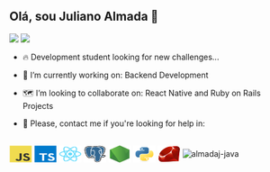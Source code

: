 ## Olá, sou Juliano Almada 👋
<a href = "mailto:julianoalmada48@gmail.com"><img src="https://img.shields.io/badge/-Gmail-%23333?style=for-the-badge&logo=gmail&logoColor=white" target="_blank"></a>
  <a href="https://www.linkedin.com/in/juliano-almada" target="_blank"><img src="https://img.shields.io/badge/-LinkedIn-%230077B5?style=for-the-badge&logo=linkedin&logoColor=white" target="_blank"></a> 
- 🔥 Development student looking for new challenges...

- 🌱 I’m currently working on: Backend Development
- 🗺️ I’m looking to collaborate on: React Native and Ruby on Rails Projects
- 🌱 Please, contact me if you're looking for help in:

<div style="display: inline_block"><br>
  <img align="center" alt="almadaj-js" height="30" width="40" src="https://raw.githubusercontent.com/devicons/devicon/master/icons/javascript/javascript-original.svg">
  <img align="center" alt="almadaj-ts" height="30" width="40" src="https://raw.githubusercontent.com/devicons/devicon/master/icons/typescript/typescript-original.svg">
  <img align="center" alt="almadaj-react" height="30" width="40" src="https://raw.githubusercontent.com/devicons/devicon/master/icons/react/react-original.svg">
  <img align="center" alt="almadaj-mongo" height="30" width="40" src="https://raw.githubusercontent.com/devicons/devicon/master/icons/postgresql/postgresql-original.svg">
  <img align="center" alt="almadaj-node" height="30" width="40" src="https://raw.githubusercontent.com/devicons/devicon/master/icons/nodejs/nodejs-original.svg">
  <img align="center" alt="almadaj-java" height="30" width="40" src="https://raw.githubusercontent.com/devicons/devicon/master/icons/python/python-original.svg">
  <img align="center" alt="almadaj-java" height="30" width="40" src="https://raw.githubusercontent.com/devicons/devicon/master/icons/ruby/ruby-original.svg">
  <img align="center" alt="almadaj-java" height="30" width="40" src="https://raw.githubusercontent.com/devicons/devicon/master/icons/mongodb/java-original.svg">
</div> 

